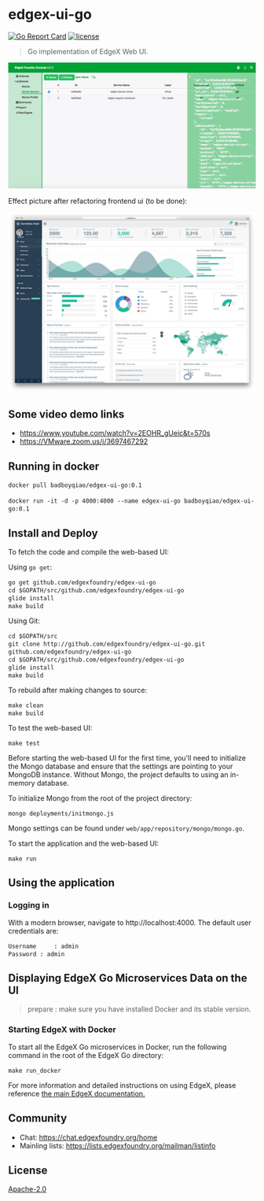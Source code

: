 # edgex-ui-go
[![Go Report Card](https://goreportcard.com/badge/github.com/edgexfoundry/edgex-ui-go)](https://goreportcard.com/report/github.com/edgexfoundry/edgex-ui-go) [![license](https://img.shields.io/badge/license-Apache%20v2.0-blue.svg)](LICENSE)
> Go implementation of EdgeX Web UI.

<p align="center">
  <img src ="assets/images/edgex-ui-go-overview.png" />
</p>

Effect picture after refactoring frontend ui (to be done):

<p align="center">
  <img src ="assets/images/gentelella-overview.jpeg" />
</p>

## Some video demo links

* https://www.youtube.com/watch?v=2EOHR_gUeic&t=570s
* https://VMware.zoom.us/j/3697467292

## Running in docker

```
docker pull badboyqiao/edgex-ui-go:0.1

docker run -it -d -p 4000:4000 --name edgex-ui-go badboyqiao/edgex-ui-go:0.1
```

## Install and Deploy

To fetch the code and compile the web-based UI:

Using `go get`:
```
go get github.com/edgexfoundry/edgex-ui-go
cd $GOPATH/src/github.com/edgexfoundry/edgex-ui-go
glide install
make build
```

Using Git:
```
cd $GOPATH/src
git clone http://github.com/edgexfoundry/edgex-ui-go.git github.com/edgexfoundry/edgex-ui-go
cd $GOPATH/src/github.com/edgexfoundry/edgex-ui-go
glide install
make build
```

To rebuild after making changes to source:

```
make clean
make build
```

To test the web-based UI:

```
make test
```

Before starting the web-based UI for the first time, you'll need to initialize the Mongo database and ensure that the settings are pointing to your MongoDB instance.
Without Mongo, the project defaults to using an in-memory database.

To initialize Mongo from the root of the project directory:

```
mongo deployments/initmongo.js
```

Mongo settings can be found under `web/app/repository/mongo/mongo.go`.

To start the application and the web-based UI:

```
make run
```

## Using the application

### Logging in

With a modern browser, navigate to http://localhost:4000.
The default user credentials are:

```
Username     : admin
Password : admin
```

## Displaying EdgeX Go Microservices Data on the UI

> prepare : make sure you have installed Docker and its stable version.

### Starting EdgeX with Docker

To start all the EdgeX Go microservices in Docker, run the following command in the root of the EdgeX Go directory:

```
make run_docker
```

For more information and detailed instructions on using EdgeX, please reference [the main EdgeX documentation.](https://nexus.edgexfoundry.org/content/sites/docs/staging/master/docs/_build/html/#)

## Community
- Chat: https://chat.edgexfoundry.org/home
- Mainling lists: https://lists.edgexfoundry.org/mailman/listinfo

## License
[Apache-2.0](LICENSE)
